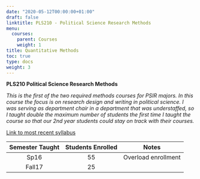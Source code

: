 ```yaml
---
date: "2020-05-12T00:00:00+01:00"
draft: false
linktitle: PLS210 - Political Science Research Methods
menu:
  courses:
    parent: Courses
    weight: 1
title: Quantitative Methods
toc: true
type: docs
weight: 3
---
```


**PLS210 Political Science Research Methods** 

*This is the first of the two required methods courses for PSIR majors. In this course the focus is on research design and writing in political science. I was serving as department chair in a department that was understaffed, so I taught double the maximum number of students the first time I taught the course so that our 2nd year students could stay on track with their courses.*

[Link to most recent syllabus](/syllabi/WillardsonPLS210Fa17.pdf)


| **Semester Taught**|**Students Enrolled**| **Notes**|
|:----:|:----:|:----:|
|Sp16| 55  | Overload enrollment  |
|Fall17| 25  |   |


